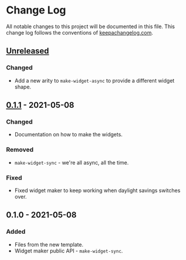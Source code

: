 # Change Log
All notable changes to this project will be documented in this file. This change log follows the conventions of [keepachangelog.com](http://keepachangelog.com/).

## [Unreleased]
### Changed
- Add a new arity to `make-widget-async` to provide a different widget shape.

## [0.1.1] - 2021-05-08
### Changed
- Documentation on how to make the widgets.

### Removed
- `make-widget-sync` - we're all async, all the time.

### Fixed
- Fixed widget maker to keep working when daylight savings switches over.

## 0.1.0 - 2021-05-08
### Added
- Files from the new template.
- Widget maker public API - `make-widget-sync`.

[Unreleased]: https://github.com/your-name/clojure-practice/compare/0.1.1...HEAD
[0.1.1]: https://github.com/your-name/clojure-practice/compare/0.1.0...0.1.1
